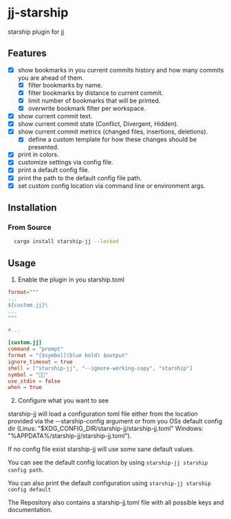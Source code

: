 # jj-starship

starship plugin for jj

## Features

- [x] show bookmarks in you current commits history and how many commits you are ahead of them.
  - [x] filter bookmarks by name.
  - [x] filter bookmarks by distance to current commit.
  - [x] limit number of bookmarks that will be printed.
  - [x] overwrite bookmark filter per workspace.
- [x] show current commit text.
- [x] show current commit state (Conflict, Divergent, Hidden).
- [x] show current commit metrics (changed files, insertions, deletions).
  - [x] define a custom template for how these changes should be presented.
- [x] print in colors.
- [x] customize settings via config file.
- [x] print a default config file.
- [x] print the path to the default config file path.
- [x] set custom config location via command line or environment args.

## Installation

### From Source

```bash
  cargo install starship-jj --locked
```

## Usage

1. Enable the plugin in you starship.toml

```toml
format="""
...
${custom.jj}\
...
"""

#...

[custom.jj]
command = "prompt"
format = "[$symbol](blue bold) $output"
ignore_timeout = true
shell = ["starship-jj", "--ignore-working-copy", "starship"]
symbol = "󱗆"
use_stdin = false
when = true
```

2. Configure what you want to see

starship-jj will load a configuration toml file either from the location provided via the --starship-config argument or from you OSs default config dir (Linus: "$XDG_CONFIG_DIR/starship-jj/starship-jj.toml" Windows: "%APPDATA%/starship-jj/starship-jj.toml").

If no config file exist starship-jj will use some sane default values.

You can see the default config location by using `starship-jj starship config path`.

You can also print the default configuration using `starship-jj starship config default`

The Repository also contains a starship-jj.toml file with all possible keys and documentation.
